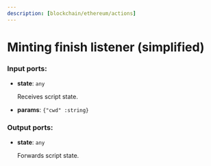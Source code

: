 ```yaml
---
description: [blockchain/ethereum/actions]
---
```


# Minting finish listener (simplified)

### Input ports:

* __state__: ` any `

    Receives script state.


* __params__: ` {"cwd" :string} `

### Output ports:

* __state__: ` any `

    Forwards script state.

